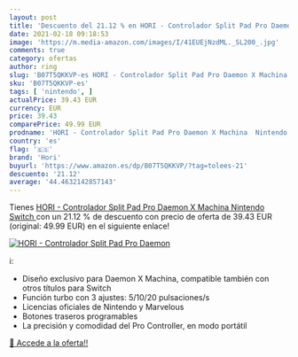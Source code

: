 ```yaml
---
layout: post
title: 'Descuento del 21.12 % en HORI - Controlador Split Pad Pro Daemon '
date: 2021-02-18 09:18:53
image: 'https://m.media-amazon.com/images/I/41EUEjNzdML._SL200_.jpg'
comments: true
category: ofertas
author: ring
slug: 'B07T5QKKVP-es HORI - Controlador Split Pad Pro Daemon X Machina Nintendo...'
sku: 'B07T5QKKVP-es'
tags: [ 'nintendo', ]
actualPrice: 39.43 EUR
currency: EUR
price: 39.43
comparePrice: 49.99 EUR
prodname: 'HORI - Controlador Split Pad Pro Daemon X Machina  Nintendo Switch '
country: 'es'
flag: '🇪🇸'
brand: 'Hori'
buyurl: 'https://www.amazon.es/dp/B07T5QKKVP/?tag=tolees-21'
descuento: '21.12'
average: '44.4632142857143'
---
```


Tienes [HORI - Controlador Split Pad Pro Daemon X Machina  Nintendo Switch ](https://www.amazon.es/dp/B07T5QKKVP/?tag=tolees-21) con un 21.12 % de descuento con precio de oferta de 39.43 EUR (original: 49.99 EUR) en el siguiente enlace!

[![HORI - Controlador Split Pad Pro Daemon ](https://m.media-amazon.com/images/I/41EUEjNzdML._SL200_.jpg)](https://www.amazon.es/dp/B07T5QKKVP/?tag=tolees-21)

ℹ️:

- Diseño exclusivo para Daemon X Machina, compatible también con otros títulos para Switch
- Función turbo con 3 ajustes: 5/10/20 pulsaciones/s
- Licencias oficiales de Nintendo y Marvelous
- Botones traseros programables
- La precisión y comodidad del Pro Controller, en modo portátil

[🛒 Accede a la oferta!!](https://www.amazon.es/dp/B07T5QKKVP/?tag=tolees-21)

